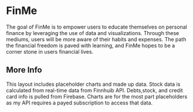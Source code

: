 # FinMe
The goal of FinMe is to empower users to educate themselves on personal finance by leveraging the use of data and visualizations. Through these mediums, users will be more aware of their habits and expenses. The path the financial freedom is paved with learning, and FinMe hopes to be a corner stone in users financial lives.

## More Info
This layout includes placeholder charts and made up data. Stock data is calculated from real-time data from Finnhuib API. Debts,stock, and credit card info is pulled from Firebase. Charts are for the most part placeholders as my API requires a payed subscription to access that data.
